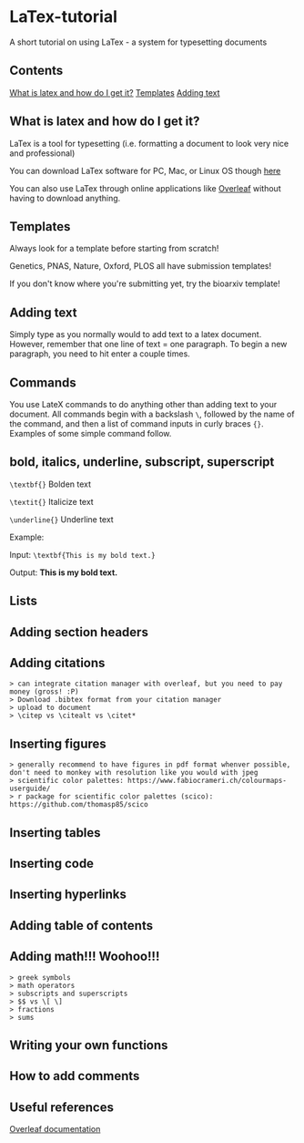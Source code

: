 # LaTex-tutorial
A short tutorial on using LaTex - a system for typesetting documents

## Contents

[What is latex and how do I get it?](https://github.com/milesroberts-123/LaTex-tutorial#what-is-latex-and-how-do-i-get-it)
[Templates](https://github.com/milesroberts-123/LaTex-tutorial#templates)
[Adding text](https://github.com/milesroberts-123/LaTex-tutorial#adding-text)

## What is latex and how do I get it?
LaTex is a tool for typesetting (i.e. formatting a document to look very nice and professional)

You can download LaTex software for PC, Mac, or Linux OS though [here](https://www.latex-project.org/get/)

You can also use LaTex through online applications like [Overleaf](https://www.overleaf.com/) without having to download anything.

## Templates
Always look for a template before starting from scratch!

Genetics, PNAS, Nature, Oxford, PLOS all have submission templates!

If you don't know where you're submitting yet, try the bioarxiv template!

## Adding text
Simply type as you normally would to add text to a latex document. However, remember that one line of text = one paragraph. To begin a new paragraph, you need to hit enter a couple times.

## Commands
You use LateX commands to do anything other than adding text to your document. All commands begin with a backslash `\`, followed by the name of the command, and then a list of command inputs in curly braces `{}`. Examples of some simple command follow.

## bold, italics, underline, subscript, superscript

`\textbf{}` Bolden text

`\textit{}` Italicize text

`\underline{}` Underline text

Example:

Input: `\textbf{This is my bold text.}`

Output: **This is my bold text.**



## Lists
## Adding section headers
## Adding citations
	> can integrate citation manager with overleaf, but you need to pay money (gross! :P)
	> Download .bibtex format from your citation manager
	> upload to document
	> \citep vs \citealt vs \citet*
## Inserting figures
	> generally recommend to have figures in pdf format whenver possible, don't need to monkey with resolution like you would with jpeg
	> scientific color palettes: https://www.fabiocrameri.ch/colourmaps-userguide/
	> r package for scientific color palettes (scico): https://github.com/thomasp85/scico
## Inserting tables
## Inserting code
## Inserting hyperlinks
## Adding table of contents
## Adding math!!! Woohoo!!!
	> greek symbols
	> math operators
	> subscripts and superscripts
	> $$ vs \[ \]
	> fractions
	> sums
## Writing your own functions
## How to add comments

## Useful references
[Overleaf documentation](https://www.overleaf.com/learn)
